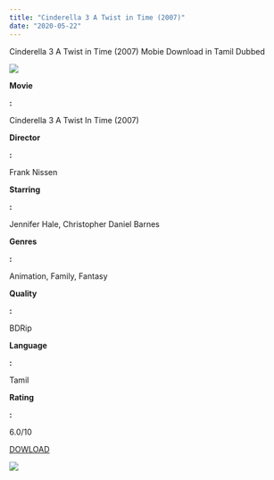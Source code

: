 ```yaml
---
title: "Cinderella 3 A Twist in Time (2007)"
date: "2020-05-22"
---
```


Cinderella 3 A Twist in Time (2007) Mobie Download in Tamil Dubbed

[![](https://1.bp.blogspot.com/-fRlsIQeaW5U/Xp-qFSA_JMI/AAAAAAAAAm8/T4oTC5aJ1X4CpCLjj7zdF12UiIbmcqkXACNcBGAsYHQ/s320/wp2920293-cinderella-hd-wallpapers.jpg)](https://1.bp.blogspot.com/-fRlsIQeaW5U/Xp-qFSA_JMI/AAAAAAAAAm8/T4oTC5aJ1X4CpCLjj7zdF12UiIbmcqkXACNcBGAsYHQ/s1600/wp2920293-cinderella-hd-wallpapers.jpg)

**Movie**

**:**

Cinderella 3 A Twist In Time (2007)

**Director**

**:**

Frank Nissen

**Starring**

**:**

Jennifer Hale, Christopher Daniel Barnes

**Genres**

**:**

Animation, Family, Fantasy

**Quality**

**:**

BDRip

**Language**

**:**

Tamil

**Rating**

**:**

6.0/10

[DOWLOAD](http://d8.uptofiles.site//files/Tamil{6a9242ac63492b6a27eb196a6e17803ac8b6d8f05d0536ef84b9c25d26eb437e}20Dubbed{6a9242ac63492b6a27eb196a6e17803ac8b6d8f05d0536ef84b9c25d26eb437e}20Movies/Cinderella{6a9242ac63492b6a27eb196a6e17803ac8b6d8f05d0536ef84b9c25d26eb437e}203{6a9242ac63492b6a27eb196a6e17803ac8b6d8f05d0536ef84b9c25d26eb437e}20A{6a9242ac63492b6a27eb196a6e17803ac8b6d8f05d0536ef84b9c25d26eb437e}20Twist{6a9242ac63492b6a27eb196a6e17803ac8b6d8f05d0536ef84b9c25d26eb437e}20In{6a9242ac63492b6a27eb196a6e17803ac8b6d8f05d0536ef84b9c25d26eb437e}20Time{6a9242ac63492b6a27eb196a6e17803ac8b6d8f05d0536ef84b9c25d26eb437e}20(2007)/Mp4{6a9242ac63492b6a27eb196a6e17803ac8b6d8f05d0536ef84b9c25d26eb437e}20HD{6a9242ac63492b6a27eb196a6e17803ac8b6d8f05d0536ef84b9c25d26eb437e}20(640x360)/Cinderella{6a9242ac63492b6a27eb196a6e17803ac8b6d8f05d0536ef84b9c25d26eb437e}203{6a9242ac63492b6a27eb196a6e17803ac8b6d8f05d0536ef84b9c25d26eb437e}20A{6a9242ac63492b6a27eb196a6e17803ac8b6d8f05d0536ef84b9c25d26eb437e}20Twist{6a9242ac63492b6a27eb196a6e17803ac8b6d8f05d0536ef84b9c25d26eb437e}20In{6a9242ac63492b6a27eb196a6e17803ac8b6d8f05d0536ef84b9c25d26eb437e}20Time{6a9242ac63492b6a27eb196a6e17803ac8b6d8f05d0536ef84b9c25d26eb437e}20(2007){6a9242ac63492b6a27eb196a6e17803ac8b6d8f05d0536ef84b9c25d26eb437e}20HD{6a9242ac63492b6a27eb196a6e17803ac8b6d8f05d0536ef84b9c25d26eb437e}20(640x360).mp4)

[![](https://1.bp.blogspot.com/-cOW_9Gpxmok/Xp-rRSjVooI/AAAAAAAAAnI/3qVJD74j5Qkfbuo1YCOiijiVvN0n6OoZwCNcBGAsYHQ/s320/download-icon.gif)](https://1.bp.blogspot.com/-cOW_9Gpxmok/Xp-rRSjVooI/AAAAAAAAAnI/3qVJD74j5Qkfbuo1YCOiijiVvN0n6OoZwCNcBGAsYHQ/s1600/download-icon.gif)
